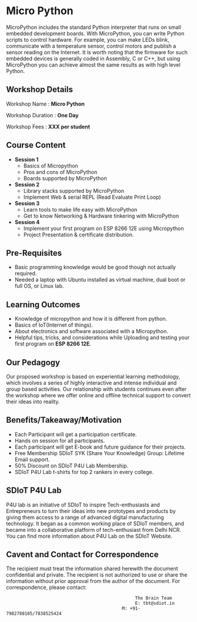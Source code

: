 # Micro Python
MicroPython includes the standard Python interpreter that runs on small embedded development boards. With MicroPython, you can write Python scripts to control hardware. For example, you can make LEDs blink, communicate with a temperature sensor, control motors and publish a sensor reading on the Internet. It is worth noting that the firmware for such embedded devices is generally coded in Assembly, C or C++, but using MicroPython you can achieve almost the same results as with high level Python.

## Workshop Details
Workshop Name : **Micro Python**

Workshop Duration : **One Day**

Workshop Fees : **XXX per student**

## Course Content
+ **Session 1**
  + Basics of Micropython
  + Pros and cons of MicroPython
  + Boards supported by MicroPython
+ **Session 2**
  + Library stacks supported by MicroPython
  + Implement Web & serial REPL (Read Evaluate Print Loop)
+ **Session 3**
  + Learn tools to make life easy with MicroPython
  + Get to know Networking & Hardware tinkering with MicroPython 
+ **Session 4**
  + Implement your first program on ESP 8266 12E using Micropython
  + Project Presentation & certificate distribution.
## Pre-Requisites
+ Basic programming knowledge would be good though not actually required.
+ Needed a laptop with Ubuntu installed as virtual machine, dual boot or full OS, or Linux lab.
## Learning Outcomes
+ Knowledge of micropython and how it is different from python.
+ Basics of IoT(Internet of things).
+ About electronics and software associated with a Micropython.
+ Helpful tips, tricks, and considerations while Uploading and testing your first program on **ESP 8266 12E**.
## Our Pedagogy
Our proposed workshop is based on experiential learning methodology, which involves a series of highly interactive and intense individual and group based activities. Our relationship with students continues even after the workshop where we offer online and offline technical support to convert their ideas into reality.
## Benefits/Takeaway/Motivation
+ Each Participant will get a participation certificate.
+ Hands on session for all participants.
+ Each participant will get E-book and future guidance for their projects.
+ Free Membership SDIoT SYK (Share Your Knowledge) Group: Lifetime Email support.
+ 50% Discount on SDIoT P4U Lab Membership.
+ SDIoT P4U Lab t-shirts for top 2 rankers in every college.
## SDIoT P4U Lab
P4U lab is an initiative of SDIoT to inspire Tech-enthusiasts and Entrepreneurs to turn their ideas into new prototypes and products by giving them access to a range of advanced digital manufacturing technology. It began as a common working place of SDIoT members, and became into a collaborative platform of tech-enthusiast from Delhi NCR. You can find more information about P4U Lab on the SDIoT Website.
## Cavent and Contact for Correspondence
The recipient must treat the information shared herewith the document confidential and private. The recipient is not authorized to use or share the information without prior approval from the author of the document. For correspondence, please contact:

                                                     The Brain Team
                                                     E: tbt@sdiot.in
                                                M: +91-7982788105/7838525424


